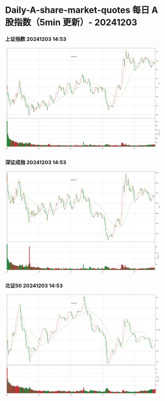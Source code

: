 
# Daily-A-share-market-quotes 每日 A 股指数（5min 更新）- 20241203

### 上证指数 20241203 14:53
![](./fig/2024/12/20241203-sh000001.png)

### 深证成指 20241203 14:53
![](./fig/2024/12/20241203-sz399001.png)

### 北证50 20241203 14:53
![](./fig/2024/12/20241203-bj899050.png)
